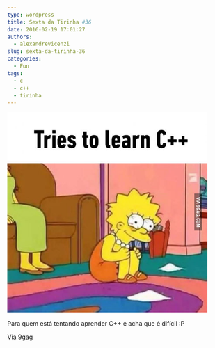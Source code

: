 ```yaml
---
type: wordpress
title: Sexta da Tirinha #36
date: 2016-02-19 17:01:27
authors:
  - alexandrevicenzi
slug: sexta-da-tirinha-36
categories:
  - Fun
tags:
  - c
  - c++
  - tirinha
---
```


<img class="aligncenter" src="/images/wp-content/uploads/2016/02/lisa_cpp.jpg" alt="C++" />

Para quem está tentando aprender C++ e acha que é difícil :P

Via <a href="http://9gag.com/" target="_blank">9gag</a>
